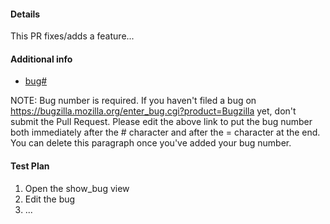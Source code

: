 #### Details
<!-- Explain what you did -->
This PR fixes/adds a feature...

#### Additional info
* [bug#](https://bugzilla.mozilla.org/show_bug.cgi?id=)

NOTE: Bug number is required. If you haven't filed a bug on https://bugzilla.mozilla.org/enter_bug.cgi?product=Bugzilla yet, don't submit the Pull Request. Please edit the above link to put the bug number both immediately after the # character and after the = character at the end. You can delete this paragraph once you've added your bug number.

#### Test Plan
<!-- How did you verify the fix/feature in steps -->
1. Open the show_bug view
2. Edit the bug
3. ...
